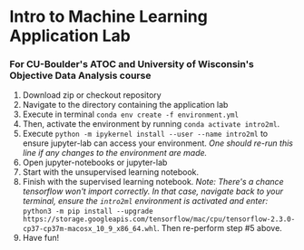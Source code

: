 # Intro to Machine Learning Application Lab
### For CU-Boulder's ATOC and University of Wisconsin's Objective Data Analysis course

1. Download zip or checkout repository
2. Navigate to the directory containing the application lab
3. Execute in terminal `conda env create -f environment.yml`
4. Then, activate the environment by running `conda activate intro2ml`. 
5. Execute `python -m ipykernel install --user --name intro2ml` to ensure jupyter-lab can access your environment. *One should re-run this line if any changes to the environment are made.*
6. Open jupyter-notebooks or jupyter-lab
7. Start with the unsupervised learning notebook. 
8. Finish with the supervised learning notebook. *Note: There's a chance tensorflow won't import correctly. In that case, navigate back to your terminal, ensure the `intro2ml` environment is activated and enter:* `python3 -m pip install --upgrade https://storage.googleapis.com/tensorflow/mac/cpu/tensorflow-2.3.0-cp37-cp37m-macosx_10_9_x86_64.whl`. Then re-perform step #5 above.
9. Have fun!
